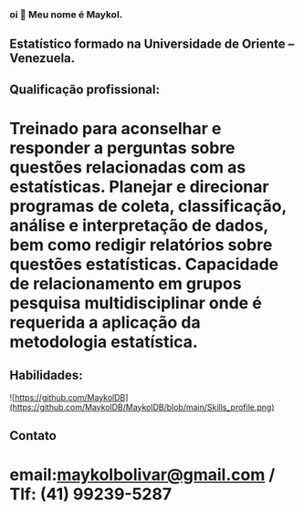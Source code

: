 ### oi 👋 Meu nome é Maykol.

## Estatístico formado na Universidade de Oriente – Venezuela.

## Qualificação profissional:
# Treinado para aconselhar e responder a perguntas sobre questões relacionadas com as estatísticas. Planejar e direcionar programas de coleta, classificação, análise e interpretação de dados, bem como redigir relatórios sobre questões estatísticas. Capacidade de relacionamento em grupos pesquisa multidisciplinar onde é requerida a aplicação da metodologia estatística.

## Habilidades:
![https://github.com/MaykolDB](https://github.com/MaykolDB/MaykolDB/blob/main/Skills_profile.png)


## Contato
# email:maykolbolivar@gmail.com / Tlf: (41) 99239-5287

<!--
**MaykolDB/MaykolDB** is a ✨ _special_ ✨ repository because its `README.md` (this file) appears on your GitHub profile.

Here are some ideas to get you started:

- 🔭 I’m currently working on ...
- 🌱 I’m currently learning ...
- 👯 I’m looking to collaborate on ...
- 🤔 I’m looking for help with ...
- 💬 Ask me about ...
- 📫 How to reach me: ...
- 😄 Pronouns: ...
- ⚡ Fun fact: ...
-->
